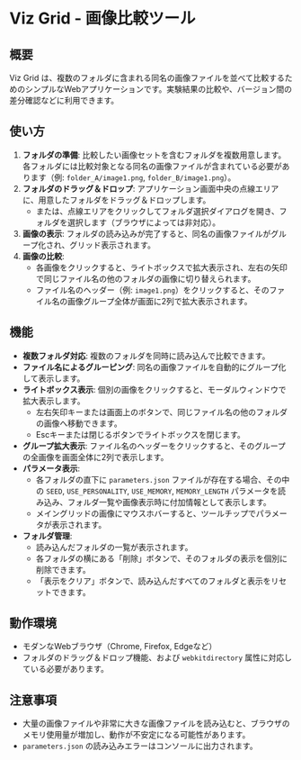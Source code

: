 # Viz Grid - 画像比較ツール

## 概要

Viz Grid は、複数のフォルダに含まれる同名の画像ファイルを並べて比較するためのシンプルなWebアプリケーションです。実験結果の比較や、バージョン間の差分確認などに利用できます。

## 使い方

1.  **フォルダの準備**: 比較したい画像セットを含むフォルダを複数用意します。各フォルダには比較対象となる同名の画像ファイルが含まれている必要があります（例: `folder_A/image1.png`, `folder_B/image1.png`）。
2.  **フォルダのドラッグ＆ドロップ**: アプリケーション画面中央の点線エリアに、用意したフォルダをドラッグ＆ドロップします。
    *   または、点線エリアをクリックしてフォルダ選択ダイアログを開き、フォルダを選択します（ブラウザによっては非対応）。
3.  **画像の表示**: フォルダの読み込みが完了すると、同名の画像ファイルがグループ化され、グリッド表示されます。
4.  **画像の比較**:
    *   各画像をクリックすると、ライトボックスで拡大表示され、左右の矢印で同じファイル名の他のフォルダの画像に切り替えられます。
    *   ファイル名のヘッダー（例: `image1.png`）をクリックすると、そのファイル名の画像グループ全体が画面に2列で拡大表示されます。

## 機能

*   **複数フォルダ対応**: 複数のフォルダを同時に読み込んで比較できます。
*   **ファイル名によるグルーピング**: 同名の画像ファイルを自動的にグループ化して表示します。
*   **ライトボックス表示**: 個別の画像をクリックすると、モーダルウィンドウで拡大表示します。
    *   左右矢印キーまたは画面上のボタンで、同じファイル名の他のフォルダの画像へ移動できます。
    *   Escキーまたは閉じるボタンでライトボックスを閉じます。
*   **グループ拡大表示**: ファイル名のヘッダーをクリックすると、そのグループの全画像を画面全体に2列で表示します。
*   **パラメータ表示**:
    *   各フォルダの直下に `parameters.json` ファイルが存在する場合、その中の `SEED`, `USE_PERSONALITY`, `USE_MEMORY`, `MEMORY_LENGTH` パラメータを読み込み、フォルダ一覧や画像表示時に付加情報として表示します。
    *   メイングリッドの画像にマウスホバーすると、ツールチップでパラメータが表示されます。
*   **フォルダ管理**:
    *   読み込んだフォルダの一覧が表示されます。
    *   各フォルダの横にある「削除」ボタンで、そのフォルダの表示を個別に削除できます。
    *   「表示をクリア」ボタンで、読み込んだすべてのフォルダと表示をリセットできます。

## 動作環境

*   モダンなWebブラウザ（Chrome, Firefox, Edgeなど）
*   フォルダのドラッグ＆ドロップ機能、および `webkitdirectory` 属性に対応している必要があります。

## 注意事項

*   大量の画像ファイルや非常に大きな画像ファイルを読み込むと、ブラウザのメモリ使用量が増加し、動作が不安定になる可能性があります。
*   `parameters.json` の読み込みエラーはコンソールに出力されます。
